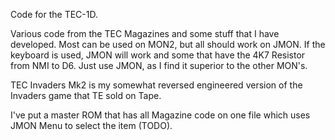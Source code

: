 Code for the TEC-1D.

Various code from the TEC Magazines and some stuff that I have developed.  Most can be used on MON2, but all should work on JMON.  If the keyboard is used, JMON will work and some that have the 4K7 Resistor from NMI to D6.  Just use JMON, as I find it superior to the other MON's.

TEC Invaders Mk2 is my somewhat reversed engineered version of the Invaders game that TE sold on Tape.

I've put a master ROM that has all Magazine code on one file which uses JMON Menu to select the item (TODO).

